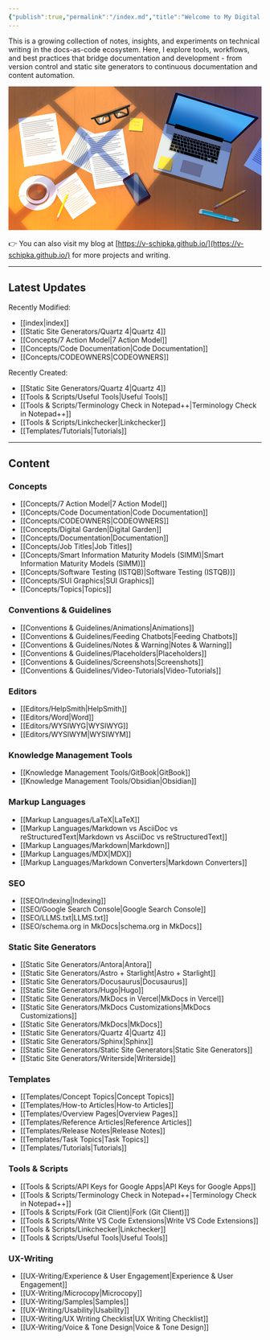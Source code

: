 ```yaml
---
{"publish":true,"permalink":"/index.md","title":"Welcome to My Digital Garden 🌱","cssclasses":""}
---
```



This is a growing collection of notes, insights, and experiments on technical writing in the docs-as-code ecosystem. Here, I explore tools, workflows, and best practices that bridge documentation and development - from version control and static site generators to continuous documentation and content automation.  

![banner](https://raw.githubusercontent.com/v-schipka/images/refs/heads/main/banners/2-desk.jpg)

👉 You can also visit my blog at [https://v-schipka.github.io/](https://v-schipka.github.io/) for more projects and writing.

---
## Latest Updates

Recently Modified:
- [[index\|index]]
- [[Static Site Generators/Quartz 4\|Quartz 4]]
- [[Concepts/7 Action Model\|7 Action Model]]
- [[Concepts/Code Documentation\|Code Documentation]]
- [[Concepts/CODEOWNERS\|CODEOWNERS]]

Recently Created:
- [[Static Site Generators/Quartz 4\|Quartz 4]]
- [[Tools & Scripts/Useful Tools\|Useful Tools]]
- [[Tools & Scripts/Terminology Check in Notepad++\|Terminology Check in Notepad++]]
- [[Tools & Scripts/Linkchecker\|Linkchecker]]
- [[Templates/Tutorials\|Tutorials]]

---
## Content

### Concepts
- [[Concepts/7 Action Model\|7 Action Model]]
- [[Concepts/Code Documentation\|Code Documentation]]
- [[Concepts/CODEOWNERS\|CODEOWNERS]]
- [[Concepts/Digital Garden\|Digital Garden]]
- [[Concepts/Documentation\|Documentation]]
- [[Concepts/Job Titles\|Job Titles]]
- [[Concepts/Smart Information Maturity Models (SIMM)\|Smart Information Maturity Models (SIMM)]]
- [[Concepts/Software Testing (ISTQB)\|Software Testing (ISTQB)]]
- [[Concepts/SUI Graphics\|SUI Graphics]]
- [[Concepts/Topics\|Topics]]


### Conventions & Guidelines
- [[Conventions & Guidelines/Animations\|Animations]]
- [[Conventions & Guidelines/Feeding Chatbots\|Feeding Chatbots]]
- [[Conventions & Guidelines/Notes & Warning\|Notes & Warning]]
- [[Conventions & Guidelines/Placeholders\|Placeholders]]
- [[Conventions & Guidelines/Screenshots\|Screenshots]]
- [[Conventions & Guidelines/Video-Tutorials\|Video-Tutorials]]


### Editors
- [[Editors/HelpSmith\|HelpSmith]]
- [[Editors/Word\|Word]]
- [[Editors/WYSIWYG\|WYSIWYG]]
- [[Editors/WYSIWYM\|WYSIWYM]]


### Knowledge Management Tools
- [[Knowledge Management Tools/GitBook\|GitBook]]
- [[Knowledge Management Tools/Obsidian\|Obsidian]]


### Markup Languages
- [[Markup Languages/LaTeX\|LaTeX]]
- [[Markup Languages/Markdown vs AsciiDoc vs reStructuredText\|Markdown vs AsciiDoc vs reStructuredText]]
- [[Markup Languages/Markdown\|Markdown]]
- [[Markup Languages/MDX\|MDX]]
- [[Markup Languages/Markdown Converters\|Markdown Converters]]


### SEO
- [[SEO/Indexing\|Indexing]]
- [[SEO/Google Search Console\|Google Search Console]]
- [[SEO/LLMS.txt\|LLMS.txt]]
- [[SEO/schema.org in MkDocs\|schema.org in MkDocs]]


### Static Site Generators
- [[Static Site Generators/Antora\|Antora]]
- [[Static Site Generators/Astro + Starlight\|Astro + Starlight]]
- [[Static Site Generators/Docusaurus\|Docusaurus]]
- [[Static Site Generators/Hugo\|Hugo]]
- [[Static Site Generators/MkDocs in Vercel\|MkDocs in Vercel]]
- [[Static Site Generators/MkDocs Customizations\|MkDocs Customizations]]
- [[Static Site Generators/MkDocs\|MkDocs]]
- [[Static Site Generators/Quartz 4\|Quartz 4]]
- [[Static Site Generators/Sphinx\|Sphinx]]
- [[Static Site Generators/Static Site Generators\|Static Site Generators]]
- [[Static Site Generators/Writerside\|Writerside]]


### Templates
- [[Templates/Concept Topics\|Concept Topics]]
- [[Templates/How-to Articles\|How-to Articles]]
- [[Templates/Overview Pages\|Overview Pages]]
- [[Templates/Reference Articles\|Reference Articles]]
- [[Templates/Release Notes\|Release Notes]]
- [[Templates/Task Topics\|Task Topics]]
- [[Templates/Tutorials\|Tutorials]]


### Tools & Scripts
- [[Tools & Scripts/API Keys for Google Apps\|API Keys for Google Apps]]
- [[Tools & Scripts/Terminology Check in Notepad++\|Terminology Check in Notepad++]]
- [[Tools & Scripts/Fork (Git Client)\|Fork (Git Client)]]
- [[Tools & Scripts/Write VS Code Extensions\|Write VS Code Extensions]]
- [[Tools & Scripts/Linkchecker\|Linkchecker]]
- [[Tools & Scripts/Useful Tools\|Useful Tools]]


### UX-Writing
- [[UX-Writing/Experience & User Engagement\|Experience & User Engagement]]
- [[UX-Writing/Microcopy\|Microcopy]]
- [[UX-Writing/Samples\|Samples]]
- [[UX-Writing/Usability\|Usability]]
- [[UX-Writing/UX Writing Checklist\|UX Writing Checklist]]
- [[UX-Writing/Voice & Tone Design\|Voice & Tone Design]]

